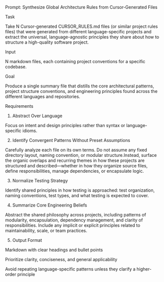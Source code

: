 Prompt: Synthesize Global Architecture Rules from Cursor-Generated Files

Task

Take N Cursor-generated CURSOR_RULES.md files (or similar project rules files) that were generated from different language-specific projects and extract the universal, language-agnostic principles they share about how to structure a high-quality software project.

Input

N markdown files, each containing project conventions for a specific codebase.

Goal

Produce a single summary file that distills the core architectural patterns, project structure conventions, and engineering principles found across the different languages and repositories.

Requirements

1. Abstract Over Language

Focus on intent and design principles rather than syntax or language-specific idioms.

2. Identify Convergent Patterns Without Preset Assumptions

Carefully analyze each file on its own terms. Do not assume any fixed directory layout, naming convention, or modular structure.Instead, surface the organic overlaps and recurring themes in how these projects are structured and described—whether in how they organize source files, define responsibilities, manage dependencies, or encapsulate logic.

3. Normalize Testing Strategy

Identify shared principles in how testing is approached: test organization, naming conventions, test types, and what testing is expected to cover.

4. Summarize Core Engineering Beliefs

Abstract the shared philosophy across projects, including patterns of modularity, encapsulation, dependency management, and clarity of responsibilities. Include any implicit or explicit principles related to maintainability, scale, or team practices.

5. Output Format

Markdown with clear headings and bullet points

Prioritize clarity, conciseness, and general applicability

Avoid repeating language-specific patterns unless they clarify a higher-order principle
